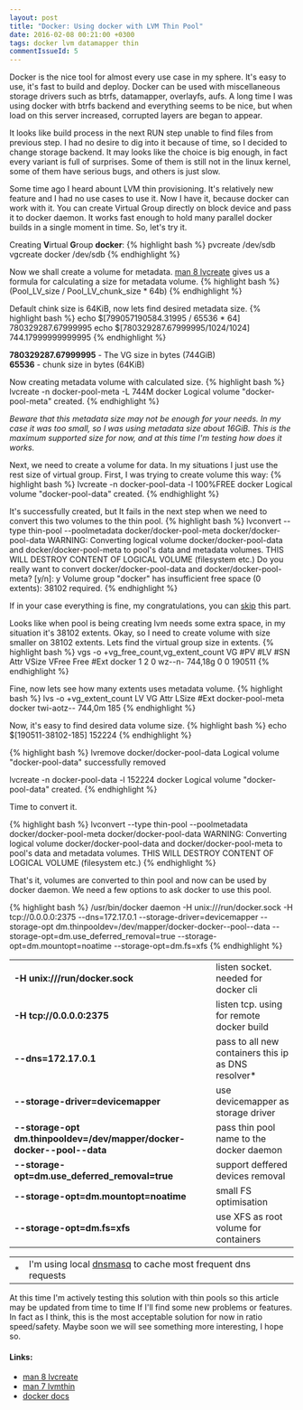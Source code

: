 ```yaml
---
layout: post
title: "Docker: Using docker with LVM Thin Pool"
date: 2016-02-08 00:21:00 +0300
tags: docker lvm datamapper thin
commentIssueId: 5
---
```


Docker is the nice tool for almost every use case in my sphere. It's easy to use, it's fast to build and deploy. 
Docker can be used with miscellaneous storage drivers such as btrfs, datamapper, overlayfs, aufs. A long time I was using docker with btrfs backend and everything seems to be nice, but when load on this server increased, corrupted layers are began to appear.

It looks like build process in the next RUN step unable to find files from previous step. I had no desire to dig into it because of time, so I decided to change storage backend. It may looks like the choice is big enough, in fact every variant is full of surprises. Some of them is still not in the linux kernel, some of them have serious bugs, and others is just slow.

Some time ago I heard abount LVM thin provisioning. It's relatively new feature and I had no use cases to use it. Now I have it, because docker can work with it. You can create Virtual Group directly on block device and pass it to docker daemon. It works fast enough to hold many parallel docker builds in a single moment in time. So, let's try it.

Creating <b>V</b>irtual <b>G</b>roup <b>docker</b>:
{% highlight bash %}
pvcreate /dev/sdb
vgcreate docker /dev/sdb
{% endhighlight %}

Now we shall create a volume for metadata. <a href="http://linux.die.net/man/8/lvcreate">man 8 lvcreate</a> gives us a formula for calculating a size for metadata volume.
{% highlight bash %}
(Pool_LV_size / Pool_LV_chunk_size * 64b)
{% endhighlight %}

Default chink size is 64KiB, now lets find desired metadata size.
{% highlight bash %}
echo $[799057190584.31995 / 65536 * 64]
  780329287.67999995
echo $[780329287.67999995/1024/1024]
  744.17999999999995
{% endhighlight %}

<b>780329287.67999995</b> - The VG size in bytes (744GiB)<br>
<b>65536</b> - chunk size in bytes (64KiB)

Now creating metadata volume with calculated size.
{% highlight bash %}
lvcreate -n docker-pool-meta -L 744M docker
  Logical volume "docker-pool-meta" created.
{% endhighlight %}

<p class="border_solid_red"><i>Beware that this metadata size may not be enough for your needs. In my case it was too small, so I was using metadata size about 16GiB. This is the maximum supported size for now, and at this time I'm testing how does it works.</i></p>

Next, we need to create a volume for data. In my situations I just use the rest size of virtual group. First, I was trying to create volume this way:
{% highlight bash %}
lvcreate -n docker-pool-data -l 100%FREE docker
  Logical volume "docker-pool-data" created.
{% endhighlight %}

It's successfully created, but It fails in the next step when we need to convert this two volumes to the thin pool.
{% highlight bash %}
lvconvert --type thin-pool --poolmetadata docker/docker-pool-meta docker/docker-pool-data
  WARNING: Converting logical volume docker/docker-pool-data and docker/docker-pool-meta to pool's data and metadata volumes.
  THIS WILL DESTROY CONTENT OF LOGICAL VOLUME (filesystem etc.)
Do you really want to convert docker/docker-pool-data and docker/docker-pool-meta? [y/n]: y
  Volume group "docker" has insufficient free space (0 extents): 38102 required.
{% endhighlight %}

If in your case everything is fine, my congratulations, you can <a href="{{ page.url }}#final">skip</a> this part.

Looks like when pool is being creating lvm needs some extra space, in my situation it's 38102 extents. Okay, so I need to create volume with size smaller on 38102 extents.
Lets find the virtual group size in extents.
{% highlight bash %}
vgs -o +vg_free_count,vg_extent_count
  VG     #PV #LV #SN Attr   VSize   VFree  Free #Ext
  docker   1   2   0 wz--n- 744,18g     0     0 190511
{% endhighlight %}

Fine, now lets see how many extents uses metadata volume.
{% highlight bash %}
lvs -o +vg_extent_count
  LV               VG     Attr       LSize    #Ext
  docker-pool-meta docker twi-aotz-- 744,0m   185
{% endhighlight %}

Now, it's easy to find desired data volume size.
{% highlight bash %}
echo $[190511-38102-185]
  152224
{% endhighlight %}

{% highlight bash %}
lvremove docker/docker-pool-data
  Logical volume "docker-pool-data" successfully removed

lvcreate -n docker-pool-data -l 152224 docker
  Logical volume "docker-pool-data" created.
{% endhighlight %}

Time to convert it.

{% highlight bash %}
lvconvert --type thin-pool --poolmetadata docker/docker-pool-meta docker/docker-pool-data
  WARNING: Converting logical volume docker/docker-pool-data and docker/docker-pool-meta to pool's data and metadata volumes.
  THIS WILL DESTROY CONTENT OF LOGICAL VOLUME (filesystem etc.)
{% endhighlight %}

<p id="final">That's it, volumes are converted to thin pool and now can be used by docker daemon. We need a few options to ask docker to use this pool.</p>

{% highlight bash %}
/usr/bin/docker daemon -H unix:///run/docker.sock -H tcp://0.0.0.0:2375 --dns=172.17.0.1 --storage-driver=devicemapper --storage-opt dm.thinpooldev=/dev/mapper/docker-docker--pool--data --storage-opt=dm.use_deferred_removal=true --storage-opt=dm.mountopt=noatime --storage-opt=dm.fs=xfs
{% endhighlight %}

<table class="border_solid_black">
  <tr><td><b>-H unix:///run/docker.sock</b></td><td></td><td>listen socket. needed for docker cli</td></tr>
  <tr><td><b>-H tcp://0.0.0.0:2375</b></td><td></td><td>listen tcp. using for remote docker build</td></tr>
  <tr><td><b>--dns=172.17.0.1</b></td><td></td><td>pass to all new containers this ip as DNS resolver*</td></tr>
  <tr><td><b>--storage-driver=devicemapper</b></td><td></td><td>use devicemapper as storage driver</td></tr>
  <tr><td><b>--storage-opt dm.thinpooldev=/dev/mapper/docker-docker--pool--data</b></td><td></td><td>pass thin pool name to the docker daemon</td></tr>
  <tr><td><b>--storage-opt=dm.use_deferred_removal=true</b></td><td></td><td>support deffered devices removal</td></tr>
  <tr><td><b>--storage-opt=dm.mountopt=noatime</b></td><td></td><td>small FS optimisation</td></tr>
  <tr><td><b>--storage-opt=dm.fs=xfs</b></td><td></td><td>use XFS as root volume for containers</td></tr>
</table>
<table>
  <tr><td>*</td><td>I'm using local <a href="https://wiki.archlinux.org/index.php/Dnsmasq">dnsmasq</a> to cache most frequent dns requests</td></tr>
</table>

At this time I'm actively testing this solution with thin pools so this article may be updated from time to time If I'll find some new problems or features.
In fact as I think, this is the most acceptable solution for now in ratio speed/safety. Maybe soon we will see something more interesting, I hope so.

<h4>Links:</h4>

<ul>
  <li><a href="http://linux.die.net/man/8/lvcreate">man 8 lvcreate</a></li>
  <li><a href="http://man7.org/linux/man-pages/man7/lvmthin.7.html">man 7 lvmthin</a></li>
  <li><a href="https://docs.docker.com/engine/reference/commandline/daemon/">docker docs</a></li>
</ul>

